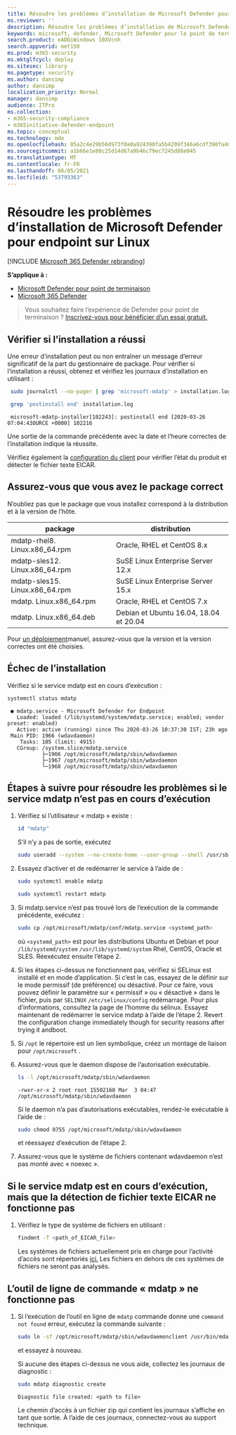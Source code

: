 ```yaml
---
title: Résoudre les problèmes d’installation de Microsoft Defender pour endpoint sur Linux
ms.reviewer: ''
description: Résoudre les problèmes d’installation de Microsoft Defender pour endpoint sur Linux
keywords: microsoft, defender, Microsoft Defender pour le point de terminaison, linux, installation
search.product: eADQiWindows 10XVcnh
search.appverid: met150
ms.prod: m365-security
ms.mktglfcycl: deploy
ms.sitesec: library
ms.pagetype: security
ms.author: dansimp
author: dansimp
localization_priority: Normal
manager: dansimp
audience: ITPro
ms.collection:
- m365-security-compliance
- m365initiative-defender-endpoint
ms.topic: conceptual
ms.technology: mde
ms.openlocfilehash: 05a2c4e29b56d973f0a0a924390fa5b4209f346a6cdf390fa480e88764860f2f
ms.sourcegitcommit: a1b66e1e80c25d14d67a9b46c79ec7245d88e045
ms.translationtype: MT
ms.contentlocale: fr-FR
ms.lasthandoff: 08/05/2021
ms.locfileid: "53793363"
---
```

# <a name="troubleshoot-installation-issues-for-microsoft-defender-for-endpoint-on-linux"></a>Résoudre les problèmes d’installation de Microsoft Defender pour endpoint sur Linux

[!INCLUDE [Microsoft 365 Defender rebranding](../../includes/microsoft-defender.md)]

**S’applique à :**
- [Microsoft Defender pour point de terminaison](https://go.microsoft.com/fwlink/p/?linkid=2154037)
- [Microsoft 365 Defender](https://go.microsoft.com/fwlink/?linkid=2118804)

> Vous souhaitez faire l’expérience de Defender pour point de terminaison ? [Inscrivez-vous pour bénéficier d’un essai gratuit.](https://signup.microsoft.com/create-account/signup?products=7f379fee-c4f9-4278-b0a1-e4c8c2fcdf7e&ru=https://aka.ms/MDEp2OpenTrial?ocid=docs-wdatp-investigateip-abovefoldlink)

## <a name="verify-if-installation-succeeded"></a>Vérifier si l’installation a réussi

Une erreur d’installation peut ou non entraîner un message d’erreur significatif de la part du gestionnaire de package. Pour vérifier si l’installation a réussi, obtenez et vérifiez les journaux d’installation en utilisant :

```bash
 sudo journalctl --no-pager | grep 'microsoft-mdatp' > installation.log
```

```bash
 grep 'postinstall end' installation.log
```

```Output
 microsoft-mdatp-installer[102243]: postinstall end [2020-03-26 07:04:43OURCE +0000] 102216
```

Une sortie de la commande précédente avec la date et l’heure correctes de l’installation indique la réussite.

Vérifiez également la [configuration du client](linux-install-manually.md#client-configuration) pour vérifier l’état du produit et détecter le fichier texte EICAR.

## <a name="make-sure-you-have-the-correct-package"></a>Assurez-vous que vous avez le package correct

N’oubliez pas que le package que vous installez correspond à la distribution et à la version de l’hôte.

| package                       | distribution                             |
|-------------------------------|------------------------------------------|
| mdatp-rhel8. Linux.x86_64.rpm  | Oracle, RHEL et CentOS 8.x              |
| mdatp-sles12. Linux.x86_64.rpm | SuSE Linux Enterprise Server 12.x        |
| mdatp-sles15. Linux.x86_64.rpm | SuSE Linux Enterprise Server 15.x        |
| mdatp. Linux.x86_64.rpm        | Oracle, RHEL et CentOS 7.x              |
| mdatp. Linux.x86_64.deb        | Debian et Ubuntu 16.04, 18.04 et 20.04 |

Pour [un déploiement](linux-install-manually.md)manuel, assurez-vous que la version et la version correctes ont été choisies.

## <a name="installation-failed"></a>Échec de l’installation

Vérifiez si le service mdatp est en cours d’exécution :

```bash
systemctl status mdatp
```

```Output
 ● mdatp.service - Microsoft Defender for Endpoint
   Loaded: loaded (/lib/systemd/system/mdatp.service; enabled; vendor preset: enabled)
   Active: active (running) since Thu 2020-03-26 10:37:30 IST; 23h ago
 Main PID: 1966 (wdavdaemon)
    Tasks: 105 (limit: 4915)
   CGroup: /system.slice/mdatp.service
           ├─1966 /opt/microsoft/mdatp/sbin/wdavdaemon
           ├─1967 /opt/microsoft/mdatp/sbin/wdavdaemon
           └─1968 /opt/microsoft/mdatp/sbin/wdavdaemon
 ```

## <a name="steps-to-troubleshoot-if-mdatp-service-isnt-running"></a>Étapes à suivre pour résoudre les problèmes si le service mdatp n’est pas en cours d’exécution

1. Vérifiez si l’utilisateur « mdatp » existe :

    ```bash
    id "mdatp"
    ```

    S’il n’y a pas de sortie, exécutez

    ```bash
    sudo useradd --system --no-create-home --user-group --shell /usr/sbin/nologin mdatp
    ```

2. Essayez d’activer et de redémarrer le service à l’aide de :

    ```bash
    sudo systemctl enable mdatp
    ```

    ```bash
    sudo systemctl restart mdatp
    ```

3. Si mdatp.service n’est pas trouvé lors de l’exécution de la commande précédente, exécutez :

    ```bash
    sudo cp /opt/microsoft/mdatp/conf/mdatp.service <systemd_path>
    ```

    où `<systemd_path>` est pour les distributions Ubuntu et Debian et pour `/lib/systemd/system` `/usr/lib/systemd/system` Rhel, CentOS, Oracle et SLES.
   Réexécutez ensuite l’étape 2.

4. Si les étapes ci-dessus ne fonctionnent pas, vérifiez si SELinux est installé et en mode d’application. Si c’est le cas, essayez de le définir sur le mode permissif (de préférence) ou désactivé. Pour ce faire, vous pouvez définir le paramètre sur « permissif » ou « désactivé » dans le fichier, puis par `SELINUX` `/etc/selinux/config` redémarrage. Pour plus d’informations, consultez la page de l’homme du sélinux.
Essayez maintenant de redémarrer le service mdatp à l’aide de l’étape 2. Revert the configuration change immediately though for security reasons after trying it andboot.

5. Si `/opt` le répertoire est un lien symbolique, créez un montage de liaison pour `/opt/microsoft` .

6. Assurez-vous que le daemon dispose de l’autorisation exécutable.

    ```bash
    ls -l /opt/microsoft/mdatp/sbin/wdavdaemon
    ```

    ```Output
    -rwxr-xr-x 2 root root 15502160 Mar  3 04:47 /opt/microsoft/mdatp/sbin/wdavdaemon
    ```

    Si le daemon n’a pas d’autorisations exécutables, rendez-le exécutable à l’aide de :

    ```bash
    sudo chmod 0755 /opt/microsoft/mdatp/sbin/wdavdaemon
    ```

    et réessayez d’exécution de l’étape 2.

7. Assurez-vous que le système de fichiers contenant wdavdaemon n’est pas monté avec « noexec ».

## <a name="if-mdatp-service-is-running-but-eicar-text-file-detection-doesnt-work"></a>Si le service mdatp est en cours d’exécution, mais que la détection de fichier texte EICAR ne fonctionne pas

1. Vérifiez le type de système de fichiers en utilisant :

    ```bash
    findmnt -T <path_of_EICAR_file>
    ```

    Les systèmes de fichiers actuellement pris en charge pour l’activité d’accès sont répertoriés [ici.](microsoft-defender-endpoint-linux.md#system-requirements) Les fichiers en dehors de ces systèmes de fichiers ne seront pas analysés.

## <a name="command-line-tool-mdatp-isnt-working"></a>L’outil de ligne de commande « mdatp » ne fonctionne pas

1. Si l’exécution de l’outil en ligne de `mdatp` commande donne une `command not found` erreur, exécutez la commande suivante :

    ```bash
    sudo ln -sf /opt/microsoft/mdatp/sbin/wdavdaemonclient /usr/bin/mdatp
    ```

    et essayez à nouveau.

    Si aucune des étapes ci-dessus ne vous aide, collectez les journaux de diagnostic :

    ```bash
    sudo mdatp diagnostic create
    ```

    ```Output
    Diagnostic file created: <path to file>
    ```

    Le chemin d’accès à un fichier zip qui contient les journaux s’affiche en tant que sortie. À l’aide de ces journaux, connectez-vous au support technique.
